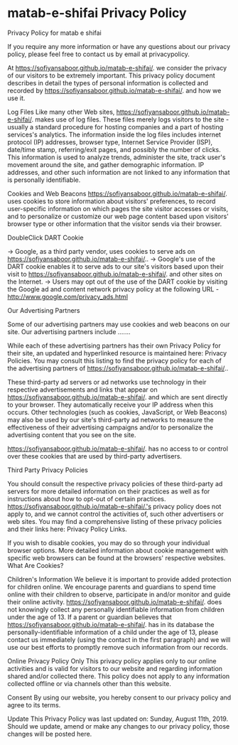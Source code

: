 # matab-e-shifai Privacy Policy

Privacy Policy for matab e shifai

If you require any more information or have any questions about our privacy policy, please feel free to contact us by email at privacypolicy.

At https://sofiyansaboor.github.io/matab-e-shifai/. we consider the privacy of our visitors to be extremely important. This privacy policy document describes in detail the types of personal information is collected and recorded by https://sofiyansaboor.github.io/matab-e-shifai/. and how we use it.

Log Files
Like many other Web sites, https://sofiyansaboor.github.io/matab-e-shifai/. makes use of log files. These files merely logs visitors to the site - usually a standard procedure for hosting companies and a part of hosting services's analytics. The information inside the log files includes internet protocol (IP) addresses, browser type, Internet Service Provider (ISP), date/time stamp, referring/exit pages, and possibly the number of clicks. This information is used to analyze trends, administer the site, track user's movement around the site, and gather demographic information. IP addresses, and other such information are not linked to any information that is personally identifiable.

Cookies and Web Beacons
https://sofiyansaboor.github.io/matab-e-shifai/. uses cookies to store information about visitors' preferences, to record user-specific information on which pages the site visitor accesses or visits, and to personalize or customize our web page content based upon visitors' browser type or other information that the visitor sends via their browser.

DoubleClick DART Cookie

→ Google, as a third party vendor, uses cookies to serve ads on https://sofiyansaboor.github.io/matab-e-shifai/..
→ Google's use of the DART cookie enables it to serve ads to our site's visitors based upon their visit to https://sofiyansaboor.github.io/matab-e-shifai/. and other sites on the Internet. 
→ Users may opt out of the use of the DART cookie by visiting the Google ad and content network privacy policy at the following URL - http://www.google.com/privacy_ads.html

Our Advertising Partners

Some of our advertising partners may use cookies and web beacons on our site. Our advertising partners include ....... 

While each of these advertising partners has their own Privacy Policy for their site, an updated and hyperlinked resource is maintained here: Privacy Policies.
You may consult this listing to find the privacy policy for each of the advertising partners of https://sofiyansaboor.github.io/matab-e-shifai/..

These third-party ad servers or ad networks use technology in their respective advertisements and links that appear on https://sofiyansaboor.github.io/matab-e-shifai/. and which are sent directly to your browser. They automatically receive your IP address when this occurs. Other technologies (such as cookies, JavaScript, or Web Beacons) may also be used by our site's third-party ad networks to measure the effectiveness of their advertising campaigns and/or to personalize the advertising content that you see on the site.

https://sofiyansaboor.github.io/matab-e-shifai/. has no access to or control over these cookies that are used by third-party advertisers.

Third Party Privacy Policies

You should consult the respective privacy policies of these third-party ad servers for more detailed information on their practices as well as for instructions about how to opt-out of certain practices. https://sofiyansaboor.github.io/matab-e-shifai/.'s privacy policy does not apply to, and we cannot control the activities of, such other advertisers or web sites. You may find a comprehensive listing of these privacy policies and their links here: Privacy Policy Links.

If you wish to disable cookies, you may do so through your individual browser options. More detailed information about cookie management with specific web browsers can be found at the browsers' respective websites. What Are Cookies?

Children's Information
We believe it is important to provide added protection for children online. We encourage parents and guardians to spend time online with their children to observe, participate in and/or monitor and guide their online activity. https://sofiyansaboor.github.io/matab-e-shifai/. does not knowingly collect any personally identifiable information from children under the age of 13. If a parent or guardian believes that https://sofiyansaboor.github.io/matab-e-shifai/. has in its database the personally-identifiable information of a child under the age of 13, please contact us immediately (using the contact in the first paragraph) and we will use our best efforts to promptly remove such information from our records.

Online Privacy Policy Only
This privacy policy applies only to our online activities and is valid for visitors to our website and regarding information shared and/or collected there. This policy does not apply to any information collected offline or via channels other than this website.

Consent
By using our website, you hereby consent to our privacy policy and agree to its terms.

Update
This Privacy Policy was last updated on: Sunday, August 11th, 2019.
Should we update, amend or make any changes to our privacy policy, those changes will be posted here.
